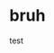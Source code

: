 <!DOCTYPE html>
<html>
    <head>
      <h1> bruh </h1>
    </head>
    <body>
        test
    </body>
        

</html>

